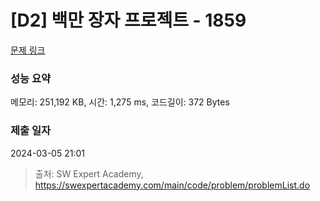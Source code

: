 # [D2] 백만 장자 프로젝트 - 1859 

[문제 링크](https://swexpertacademy.com/main/code/problem/problemDetail.do?contestProbId=AV5LrsUaDxcDFAXc) 

### 성능 요약

메모리: 251,192 KB, 시간: 1,275 ms, 코드길이: 372 Bytes

### 제출 일자

2024-03-05 21:01



> 출처: SW Expert Academy, https://swexpertacademy.com/main/code/problem/problemList.do